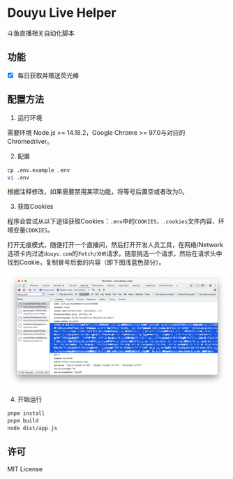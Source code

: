 # Douyu Live Helper

斗鱼直播相关自动化脚本

## 功能

- [x] 每日获取并赠送荧光棒

## 配置方法

1. 运行环境

需要环境 Node.js >= 14.18.2，Google Chrome >= 97.0与对应的Chromedriver。

2. 配置

```bash
cp .env.example .env
vi .env
```

根据注释修改，如果需要禁用某项功能，将等号后置空或者改为0。

3. 获取Cookies

程序会尝试从以下途径获取Cookies：`.env`中的`COOKIES`、`.cookies`文件内容、环境变量`COOKIES`。

打开无痕模式，随便打开一个直播间，然后打开开发人员工具，在网络/Network选项卡内过滤`douyu.com`的`Fetch/XHR`请求，随意挑选一个请求，然后在请求头中找到Cookie，复制冒号后面的内容（即下图浅蓝色部分）。

![How to find Cookies](HOWTO-Cookies.jpg)

4. 开始运行

```bash
pnpm install
pnpm build
node dist/app.js
```

## 许可

MIT License

